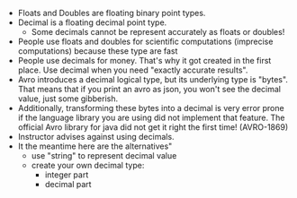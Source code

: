 - Floats and Doubles are floating binary point types. 
- Decimal is a floating decimal point type. 
  - Some decimals cannot be represent accurately as floats or doubles!
- People use floats and doubles for scientific computations (imprecise computations) because 
    these type are fast
- People use decimals for money. That's why it got created in the first place. Use decimal 
    when you need "exactly accurate results".
- Avro introduces a decimal logical type, but its underlying type is "bytes". That means that if 
    you print an avro as json, you won't see the decimal value, just some gibberish. 
- Additionally, transforming these bytes into a decimal is very error prone if the language
    library you are using did not implement that feature. The official Avro library for java did
    not get it right the first time! (AVRO-1869)
- Instructor advises against using decimals. 
- It the meantime here are the alternatives" 
  - use "string" to represent decimal value
  - create your own decimal type: 
    - integer part
    - decimal part

